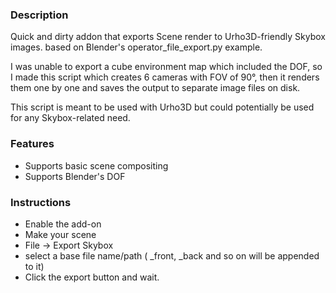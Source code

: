 
### Description ###

Quick and dirty addon that exports Scene render to Urho3D-friendly Skybox images.
based on Blender's operator_file_export.py example.

I was unable to export a cube environment map which included the DOF,
so I made this script which creates 6 cameras with FOV of 90°,
then it renders them one by one and saves the output to separate image files on disk.

This script is meant to be used with Urho3D but could potentially be used for any
Skybox-related need.

### Features ###

- Supports basic scene compositing
- Supports Blender's DOF

### Instructions ###

- Enable the add-on
- Make your scene
- File -> Export Skybox
- select a base file name/path ( _front, _back and so on will be appended to it)
- Click the export button and wait.